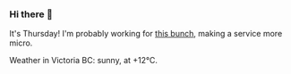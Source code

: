 ### Hi there :wave:

It's Thursday! I'm probably working for [this bunch](https://github.com/kohofinancial), making a service more micro.

Weather in Victoria BC: sunny, at +12°C.
